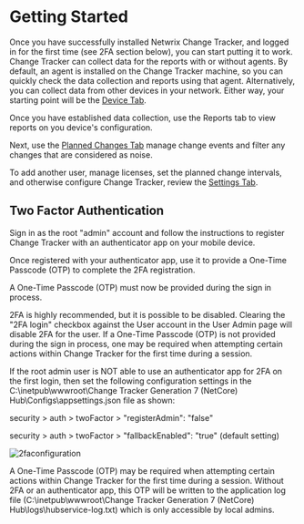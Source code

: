 # Getting Started

Once you have successfully installed Netwrix Change Tracker, and logged in for the first time (see
2FA section below), you can start putting it to work. Change Tracker can collect data for the
reports with or without agents. By default, an agent is installed on the Change Tracker machine, so
you can quickly check the data collection and reports using that agent. Alternatively, you can
collect data from other devices in your network. Either way, your starting point will be the
[Device Tab](/docs/changetracker/8.0/changetracker/admin/tabs/devices.md).

Once you have established data collection, use the Reports tab to view reports on you device's
configuration.

Next, use the
[Planned Changes Tab](/docs/changetracker/8.0/changetracker/admin/tabs/plannedchanges.md)
manage change events and filter any changes that are considered as noise.

To add another user, manage licenses, set the planned change intervals, and otherwise configure
Change Tracker, review the
[Settings Tab](/docs/changetracker/8.0/changetracker/admin/settings/settingstab.md).

## Two Factor Authentication

Sign in as the root "admin" account and follow the instructions to register Change Tracker with an
authenticator app on your mobile device.

Once registered with your authenticator app, use it to provide a One-Time Passcode (OTP) to complete
the 2FA registration.

A One-Time Passcode (OTP) must now be provided during the sign in process.

2FA is highly recommended, but it is possible to be disabled. Clearing the "2FA login" checkbox
against the User account in the User Admin page will disable 2FA for the user. If a One-Time
Passcode (OTP) is not provided during the sign in process, one may be required when attempting
certain actions within Change Tracker for the first time during a session.

If the root admin user is NOT able to use an authenticator app for 2FA on the first login, then set
the following configuration settings in the C:\inetpub\wwwroot\Change Tracker Generation 7 (NetCore)
Hub\Configs\appsettings.json file as shown:

security > auth > twoFactor > "registerAdmin": "false"

security > auth > twoFactor > "fallbackEnabled": "true" (default setting)

![2faconfiguration](/img/versioned_docs/changetracker_8.0/changetracker/admin/2faconfiguration.webp)

A One-Time Passcode (OTP) may be required when attempting certain actions within Change Tracker for
the first time during a session. Without 2FA or an authenticator app, this OTP will be written to
the application log file (C:\inetpub\wwwroot\Change Tracker Generation 7 (NetCore)
Hub\logs\hubservice-log.txt) which is only accessible by local admins.
